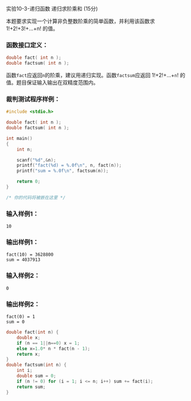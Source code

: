 实验10-3-递归函数 递归求阶乘和 (15分)

本题要求实现一个计算非负整数阶乘的简单函数，并利用该函数求 1!+2!+3!+...+n! 的值。

### 函数接口定义：

```c++
double fact( int n );
double factsum( int n );
```

函数`fact`应返回`n`的阶乘，建议用递归实现。函数`factsum`应返回 1!+2!+...+`n`! 的值。题目保证输入输出在双精度范围内。

### 裁判测试程序样例：

```c++
#include <stdio.h>

double fact( int n );
double factsum( int n );

int main()
{
    int n;

    scanf("%d",&n);
    printf("fact(%d) = %.0f\n", n, fact(n));
    printf("sum = %.0f\n", factsum(n));

    return 0;
}

/* 你的代码将被嵌在这里 */
```

### 输入样例1：

```in
10
```

### 输出样例1：

```out
fact(10) = 3628800
sum = 4037913
```

### 输入样例2：

```
0
```

### 输出样例2：

```
fact(0) = 1
sum = 0
```



```c++
double fact(int n) {
	double x;
	if (n == 1||n==0) x = 1;
	else x=1.0* n * fact(n - 1);
	return x;
}
double factsum(int n) {
	int i;
	double sum = 0;
	if (n != 0) for (i = 1; i <= n; i++) sum += fact(i);
	return sum;
}
```

